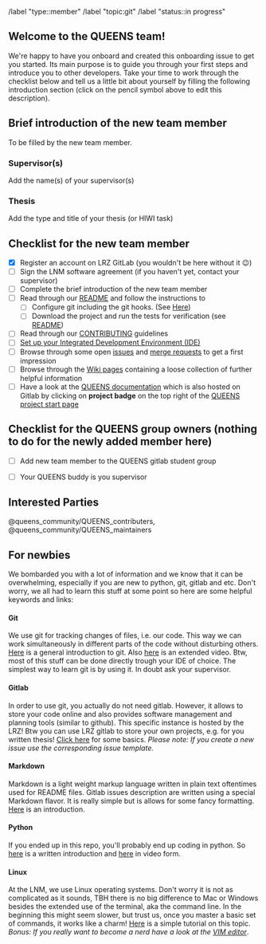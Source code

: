 <!-- Set default label -->
/label "type::member" /label "topic:git" /label "status::in progress"

<!---
Fill the Title field above with "Onboarding FirstName LastName".
-->

<!---
Note that anything between these delimiters is a comment that will not appear in the issue description once created. Click on the Preview tab to see what everything will look like when you submit.
-->

<!---
Assignee: Assign this issue to the new developer.
-->

## Welcome to the QUEENS team!

We're happy to have you onboard and created this onboarding issue to get you started. Its main purpose is to guide you through your first steps and introduce you to other developers. 
Take your time to work through the checklist below and tell us a little bit about yourself by filling the following introduction section (click on the pencil symbol above to edit this description).


## Brief introduction of the new team member
<!---
This is of course completely up to you. Feel free to share with us whatever you like, e.g. your name (field of study, prior experience with coding). We known that at this point you are probably familiar with your topic yet, but no worries, just give us a high level description that you got from your supervisor.  
-->
To be filled by the new team member.
### Supervisor(s)
Add the name(s) of your supervisor(s)
### Thesis
Add the type and title of your thesis (or HIWI task) 

## Checklist for the new team member
<!---
Tick the box as soon as a task is completed (either by inserting an "x" in edit mode or clicking on it in view mode).
-->
- [x] Register an account on LRZ GitLab (you wouldn't be here without it :wink:)
- [ ] Sign the LNM software agreement (if you haven't yet, contact your supervisor)
- [ ] Complete the brief introduction of the new team member
- [ ] Read through our [README](https://gitlab.lrz.de/queens_community/queens/-/blob/master/README.md) and follow the instructions to
   - [ ] Configure git including the git hooks. (See [Here](https://gitlab.lrz.de/queens_community/queens/-/blob/master/README.md))
   - [ ] Download the project and run the tests for verification (see [README](https://gitlab.lrz.de/queens_community/queens/-/blob/master/README.md))
- [ ] Read through our [CONTRIBUTING](https://gitlab.lrz.de/queens_community/queens/-/blob/master/CONTRIBUTING.md) guidelines
- [ ] [Set up your Integrated Development Environment (IDE)](https://gitlab.lrz.de/queens_community/queens/-/wikis/Set-up-your-Integrated-Development-Environment)
- [ ] Browse through some open [issues](https://gitlab.lrz.de/queens_community/queens/-/issues) and [merge requests](https://gitlab.lrz.de/queens_community/queens/-/merge_requests) to get a first impression
- [ ] Browse through the [Wiki pages](https://gitlab.lrz.de/queens_community/queens/-/wikis/home) containing a loose collection of further helpful information
- [ ] Have a look at the [QUEENS documentation](https://queens_community.pages.gitlab.lrz.de/queens/docs/) which is also hosted on Gitlab by clicking on **project badge** on the top right of the [QUEENS project start page](https://gitlab.lrz.de/queens_community/queens)

## Checklist for the QUEENS group owners (nothing to do for the newly added member here)
<!---
Tick the box as soon as a task is completed (either by inserting an "x" in edit mode or clicking on it in view mode).
-->
- [ ] Add new team member to the QUEENS gitlab student group
- [ ] Your QUEENS buddy is you supervisor


## Interested Parties
<!---
If there's anyone particular you think should be notified, feel free to @mention them here.
-->
@queens_community/QUEENS_contributers, @queens_community/QUEENS_maintainers

## For newbies
We bombarded you with a lot of information and we know that it can be overwhelming, especially if you are new to python, git, gitlab and etc. 
Don't worry, we all had to learn this stuff at some point so here are some helpful keywords and links:

#### Git
We use git for tracking changes of files, i.e. our code. 
This way we can work simultaneously in different parts of the code without disturbing others. [Here](https://www.freecodecamp.org/news/what-is-git-and-how-to-use-it-c341b049ae61/) is a general introduction to git. 
Also [here](https://www.youtube.com/watch?v=8JJ101D3knE) is an extended video. 
Btw, most of this stuff can be done directly trough your IDE of choice. 
The simplest way to learn git is by using it. In doubt ask your supervisor.

#### Gitlab
In order to use git, you actually do not need gitlab. 
However, it allows to store your code online and also provides software management and planning tools (similar to github). 
This specific instance is hosted by the LRZ! 
Btw you can use LRZ gitlab to store your own projects, e.g. for you written thesis! 
[Click here](https://www.tutorialspoint.com/gitlab/gitlab_introduction.htm) for some basics. *Please note: If you create a new issue use the corresponding issue template.*
#### Markdown
Markdown is a light weight markup language written in plain text oftentimes used for README files. 
Gitlab issues description are written using a special Markdown flavor. 
It is really simple but is allows for some fancy formatting. 
[Here](https://opensource.com/article/19/9/introduction-markdown) is an introduction. 
#### Python 
If you ended up in this repo, you'll probably end up coding in python. 
So [here](https://docs.python.org/3/tutorial/) is a written introduction and [here](https://www.youtube.com/watch?v=kqtD5dpn9C8) in video form.

#### Linux 
At the LNM, we use Linux operating systems. 
Don't worry it is not as complicated as it sounds, TBH there is no big difference to Mac or Windows besides the extended use of the terminal, aka the command line. In the beginning this might seem slower, but trust us, once you master a basic set of commands, it works like a charm! 
[Here](https://maker.pro/linux/tutorial/basic-linux-commands-for-beginners) is a simple tutorial on this topic. 
*Bonus: If you really want to become a nerd have a look at the [VIM editor](https://opensource.com/article/19/3/getting-started-vim)*. 
